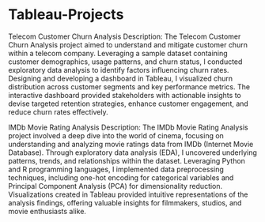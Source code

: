 # Tableau-Projects
Telecom Customer Churn Analysis
Description: The Telecom Customer Churn Analysis project aimed to understand and mitigate customer churn within a telecom company. Leveraging a sample dataset containing customer demographics, usage patterns, and churn status, I conducted exploratory data analysis to identify factors influencing churn rates. Designing and developing a dashboard in Tableau, I visualized churn distribution across customer segments and key performance metrics. The interactive dashboard provided stakeholders with actionable insights to devise targeted retention strategies, enhance customer engagement, and reduce churn rates effectively.


IMDb Movie Rating Analysis
Description: The IMDb Movie Rating Analysis project involved a deep dive into the world of cinema, focusing on understanding and analyzing movie ratings data from IMDb (Internet Movie Database). Through exploratory data analysis (EDA), I uncovered underlying patterns, trends, and relationships within the dataset. Leveraging Python and R programming languages, I implemented data preprocessing techniques, including one-hot encoding for categorical variables and Principal Component Analysis (PCA) for dimensionality reduction. Visualizations created in Tableau provided intuitive representations of the analysis findings, offering valuable insights for filmmakers, studios, and movie enthusiasts alike.

